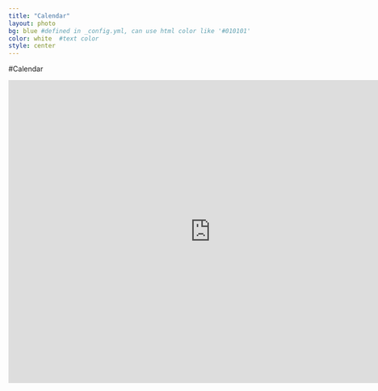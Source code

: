 ```yaml
---
title: "Calendar"
layout: photo
bg: blue #defined in _config.yml, can use html color like '#010101'
color: white  #text color
style: center
---
```

#Calendar
<iframe frameborder="0" height="600" scrolling="no" src="https://www.google.com/calendar/embed?src=bib1nadeq9tc8sg5aqiivahqt8%40group.calendar.google.com&amp;ctz=Australia/Brisbane" style="border: 0" width="800"></iframe>
